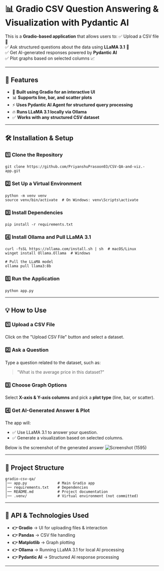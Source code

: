 # 📊 Gradio CSV Question Answering & Visualization with Pydantic AI

This is a **Gradio-based application** that allows users to:
✅ Upload a CSV file 📂  
✅ Ask structured questions about the data using **LLaMA 3.1** 🤖  
✅ Get AI-generated responses powered by **Pydantic AI**  
✅ Plot graphs based on selected columns 📈  

---

## **🚀 Features**
- 🏢 **Built using Gradio for an interactive UI**
- 📊 **Supports line, bar, and scatter plots**
- ⚡ **Uses Pydantic AI Agent for structured query processing**
- 🔥 **Runs LLaMA 3.1 locally via Ollama**
- ✅ **Works with any structured CSV dataset**

---

## **🛠 Installation & Setup**
### **1️⃣ Clone the Repository**
```
git clone https://github.com/PriyanshuPrasoon03/CSV-QA-and-viz.-app.git
```

### **2️⃣ Set Up a Virtual Environment**
```
python -m venv venv
source venv/bin/activate  # On Windows: venv\Scripts\activate
```

### **3️⃣ Install Dependencies**
```
pip install -r requirements.txt
```

### **4️⃣ Install Ollama and Pull LLaMA 3.1**
```
curl -fsSL https://ollama.com/install.sh | sh  # macOS/Linux
winget install Ollama.Ollama  # Windows

# Pull the LLaMA model
ollama pull llama3:8b
```

### **5️⃣ Run the Application**
```
python app.py
```

---

## **💡 How to Use**
### **1️⃣ Upload a CSV File**
Click on the "Upload CSV File" button and select a dataset.



### **2️⃣ Ask a Question**
Type a question related to the dataset, such as:
> "What is the average price in this dataset?"



### **3️⃣ Choose Graph Options**
Select **X-axis & Y-axis columns** and pick a **plot type** (line, bar, or scatter).



### **4️⃣ Get AI-Generated Answer & Plot**
The app will:
- ✅ Use LLaMA 3.1 to answer your question.
- ✅ Generate a visualization based on selected columns.


Below is the screenshot of the generated answer
![Screenshot (1595)](https://github.com/user-attachments/assets/4d6b26cc-af98-4d64-aa2e-c776275bacfe)

---

## **🔧 Project Structure**
```
gradio-csv-qa/
│── app.py              # Main Gradio app
│── requirements.txt    # Dependencies
│── README.md           # Project documentation
│── .venv/              # Virtual environment (not committed)
```

---

## **📌 API & Technologies Used**
- **👉 Gradio** → UI for uploading files & interaction  
- **👉 Pandas** → CSV file handling  
- **👉 Matplotlib** → Graph plotting  
- **👉 Ollama** → Running LLaMA 3.1 for local AI processing  
- **👉 Pydantic AI** → Structured AI response processing  

---


